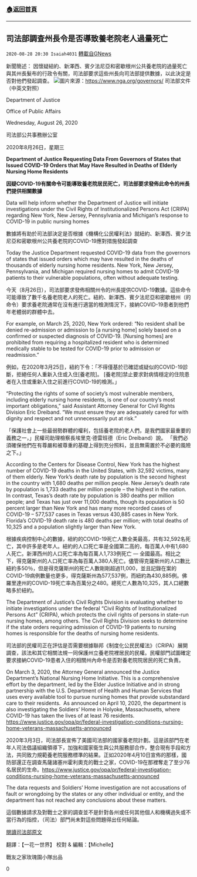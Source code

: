###  [:house:返回首頁](https://github.com/ourhimalayas/txt)
---

## 司法部調查州長令是否導致養老院老人過量死亡
`2020-08-28 20:30 Isaiah4031` [轉載自GNews](https://gnews.org/zh-hant/322632/)

新聞簡述： 因懷疑紐約、新澤西、賓夕法尼亞和密歇根州公共養老院的過量死亡與其州長髮布的行政令有關，司法部要求這些州長向司法部提供數據，以此決定是否對他們發起調查。
![](https://s3.amazonaws.com/gnews-media-offload/wp-content/uploads/2020/08/28202056/DOJ_20200826_govorners-photo-v2-1.png)圖片來源：https://www.nga.org/governors/
司法部文件（中英文對照）

Department of Justice

Office of Public Affairs

Wednesday, August 26, 2020

司法部公共事務辦公室

2020年8月26日，星期三

**Department of Justice Requesting Data From Governors of States that Issued COVID-19 Orders that May Have Resulted in Deaths of Elderly Nursing Home Residents**

**因疑COVID-19有關命令可能導致養老院居民死亡，司法部要求發佈此命令的州長們提供相關數據**

Data will help inform whether the Department of Justice will initiate investigations under the Civil Rights of Institutionalized Persons Act (CRIPA) regarding New York, New Jersey, Pennsylvania and Michigan’s response to COVID-19 in public nursing homes

數據將有助於司法部決定是否根據《機構化公民權利法》就紐約、新澤西、賓夕法尼亞和密歇根州公共養老院的COVID-19應對措施發起調查

Today the Justice Department requested COVID-19 data from the governors of states that issued orders which may have resulted in the deaths of thousands of elderly nursing home residents. New York, New Jersey, Pennsylvania, and Michigan required nursing homes to admit COVID-19 patients to their vulnerable populations, often without adequate testing.

今天（8月26日），司法部要求發佈相關州令的州長提供COVID-19數據。這些命令可能導致了數千名養老院老人的死亡。紐約、新澤西、賓夕法尼亞和密歇根州（的命令）要求養老院通常在沒有進行適當的檢測情況下，接納COVID-19患者到他們年老體弱的群體中去。

For example, on March 25, 2020, New York ordered: “No resident shall be denied re-admission or admission to [a nursing home] solely based on a confirmed or suspected diagnosis of COVID-19. [Nursing homes] are prohibited from requiring a hospitalized resident who is determined medically stable to be tested for COVID-19 prior to admission or readmission.”

例如，在2020年3月25日，紐約下令：「不得僅基於已確認或疑似的COVID-19診斷，拒絕任何人重新入住或入住[養老院]。 [養老院]禁止要求對病情穩定的住院患者在入住或重新入住之前進行COVID-19的檢測。」

“Protecting the rights of some of society’s most vulnerable members, including elderly nursing home residents, is one of our country’s most important obligations,” said Assistant Attorney General for Civil Rights Division Eric Dreiband. “We must ensure they are adequately cared for with dignity and respect and not unnecessarily put at risk.”

「保護社會上一些最弱勢群體的權利，包括養老院的老人們，是我們國家最重要的義務之一，」民權司助理檢察長埃里克·德雷班德（Eric Dreiband）說。 「我們必須確保他們在有尊嚴和被尊重的基礎上得到充分照料，並且無需置於不必要的風險之下。」

According to the Centers for Disease Control, New York has the highest number of COVID-19 deaths in the United States, with 32,592 victims, many of them elderly. New York’s death rate by population is the second highest in the country with 1,680 deaths per million people. New Jersey’s death rate by population is 1,733 deaths per million people – the highest in the nation. In contrast, Texas’s death rate by population is 380 deaths per million people; and Texas has just over 11,000 deaths, though its population is 50 percent larger than New York and has many more recorded cases of COVID-19 – 577,537 cases in Texas versus 430,885 cases in New York. Florida’s COVID-19 death rate is 480 deaths per million; with total deaths of 10,325 and a population slightly larger than New York.

根據疾病控制中心的數據，紐約的COVID-19死亡人數全美最高，共有32,592名死亡，其中許多是老年人。紐約的人口死亡率是全國第二高的，每百萬人中有1,680人死亡。新澤西州的人口死亡率為每百萬人1,733例死亡 — 全國最高。相比之下，得克薩斯州的人口死亡率為每百萬人380人死亡。儘管得克薩斯州的人口數比紐約多50％，但是得克薩斯州的死亡人數剛剛超過11,000，並且記錄在案的COVID-19病例數量也更多，得克薩斯州為577,537例，而紐約為430,885例。佛羅里達州的COVID-19死亡率為百萬分之480。總死亡人數為10,325，其人口總數略多於紐約。

The Department of Justice’s Civil Rights Division is evaluating whether to initiate investigations under the federal “Civil Rights of Institutionalized Persons Act” (CRIPA), which protects the civil rights of persons in state-run nursing homes, among others. The Civil Rights Division seeks to determine if the state orders requiring admission of COVID-19 patients to nursing homes is responsible for the deaths of nursing home residents.

司法部的民權司正在評估是否需要根據聯邦《制度化公民民權法》（CRIPA）展開調查，該法和其它相關法規一同保護州立養老院裡居民的民權。民權部門試圖確定要求接納COVID-19患者入住的相關州內命令是否對養老院院居民的死亡負責。

On March 3, 2020, the Attorney General announced the Justice Department’s National Nursing Home Initiative. This is a comprehensive effort by the department, led by the Elder Justice Initiative and in strong partnership with the U.S. Department of Health and Human Services that uses every available tool to pursue nursing homes that provide substandard care to their residents.  As announced on April 10, 2020, the department is also investigating the Soldiers’ Home in Holyoke, Massachusetts, where COVID-19 has taken the lives of at least 76 residents.  https://www.justice.gov/opa/pr/federal-investigation-conditions-nursing-home-veterans-massachusetts-announced

2020年3月3日，司法部長宣佈了美國司法部的國家養老院計劃。這是該部門在老年人司法倡議組織領導下，加強和國家衛生與公共服務部合作，整合現有手段和方法，共同致力規範養老院服務標準的結果。正如2020年4月10日宣佈的那樣，國防部還正在調查馬薩諸塞州霍利奧克的戰士之家，COVID-19在那裡奪走了至少76名居民的生命。https://www.justice.gov/opa/pr/federal-investigation-conditions-nursing-home-veterans-massachusetts-announced

The data requests and Soldiers’ Home investigation are not accusations of fault or wrongdoing by the states or any other individual or entity, and the department has not reached any conclusions about these matters.

這個數據請求及對戰士之家的調查並不是針對各州或任何其他個人和機構過失或不當行為的指控，（司法）部門尚未對這些問題得出任何結論。

[閱讀司法部原文](https://www.apple.com)

翻譯：【一花一世界】 校對 & 編輯：【Michelle】

戰友之家玫瑰園小隊出品

0
